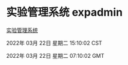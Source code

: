 # 实验管理系统 expadmin
[实验管理系统](http://59.174.26.31:56808/expadmin-782313d2-e1b1-4ea7-932e-3a55e6a1a4d0/)

2022年 03月 22日 星期二 15:10:02 CST

2022年 03月 22日 星期二 07:10:02 GMT

